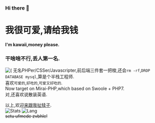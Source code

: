 ### Hi there 👋

# 我很可爱,请给我钱
**I'm kawaii,money please.**

### 干啥啥不行,丢人第一名.  
![\(](https://github.com/KawaiiZapic/KawaiiZapic/blob/master/\(.gif?raw=true)  
无名PHPer/CSSer/Javascripter,前后端三件套一把梭,还会`rm -rf`,`DROP DATABASE mysql`,算是个半栈工程师.  
喜欢`可爱的`,`好吃的`,`可爱又好吃的`.  
Now target on Mirai-PHP,which based on Swoole + PHP7.  
对,还喜欢说散装英语.

以上,欢迎[来跟我扯犊子](https://i.zapic.cc/).  
![Stats](https://github-readme-stats.vercel.app/api?username=KawaiiZapic&show_icons=true&icon_color=FB7299&title_color=FB7299)  ![Lang](https://github-readme-stats.vercel.app/api/top-langs/?username=KawaiiZapic&layout=compact&title_color=FB7299)  
~~setu ufmede zvbhle!~~
<!--
**KawaiiZapic/KawaiiZapic** is a ✨ _special_ ✨ repository because its `README.md` (this file) appears on your GitHub profile.

Here are some ideas to get you started:

- 🔭 I’m currently working on ...
- 🌱 I’m currently learning ...
- 👯 I’m looking to collaborate on ...
- 🤔 I’m looking for help with ...
- 💬 Ask me about ...
- 📫 How to reach me: ...
- 😄 Pronouns: ...
- ⚡ Fun fact: ...
-->
